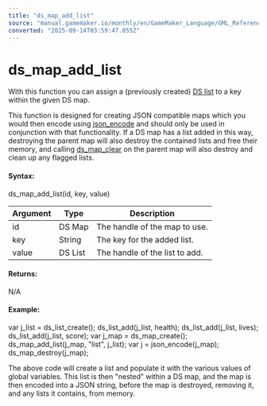 ```yaml
---
title: "ds_map_add_list"
source: "manual.gamemaker.io/monthly/en/GameMaker_Language/GML_Reference/Data_Structures/DS_Maps/ds_map_add_list.htm"
converted: "2025-09-14T03:59:47.055Z"
---
```


# ds\_map\_add\_list

With this function you can assign a (previously created) [DS list](../DS_Lists/DS_Lists.md) to a key within the given DS map.

This function is designed for creating JSON compatible maps which you would then encode using [json\_encode](../../File_Handling/Encoding_And_Hashing/json_encode.md) and should only be used in conjunction with that functionality. If a DS map has a list added in this way, destroying the parent map will also destroy the contained lists and free their memory, and calling [ds\_map\_clear](ds_map_clear.md) on the parent map will also destroy and clean up any flagged lists.

#### Syntax:

ds\_map\_add\_list(id, key, value)

| Argument | Type | Description |
| --- | --- | --- |
| id | DS Map | The handle of the map to use. |
| key | String | The key for the added list. |
| value | DS List | The handle of the list to add. |

#### Returns:

N/A

#### Example:

var j\_list = ds\_list\_create();
ds\_list\_add(j\_list, health);
ds\_list\_add(j\_list, lives);
ds\_list\_add(j\_list, score);
var j\_map = ds\_map\_create();
ds\_map\_add\_list(j\_map, "list", j\_list);
var j = json\_encode(j\_map);
ds\_map\_destroy(j\_map);

The above code will create a list and populate it with the various values of global variables. This list is then "nested" within a DS map, and the map is then encoded into a JSON string, before the map is destroyed, removing it, and any lists it contains, from memory.